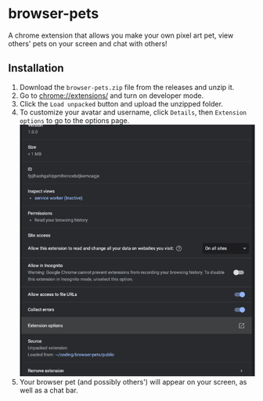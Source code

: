 # browser-pets

A chrome extension that allows you make your own pixel art pet, view others' pets on your screen and chat with others!

## Installation

1. Download the `browser-pets.zip` file from the releases and unzip it.
2. Go to [chrome://extensions/](chrome://extensions/) and turn on developer mode.
3. Click the `Load unpacked` button and upload the unzipped folder.
4. To customize your avatar and username, click `Details`, then `Extension options` to go to the options page.
   ![options page](/assets/options.png)
5. Your browser pet (and possibly others') will appear on your screen, as well as a chat bar.

